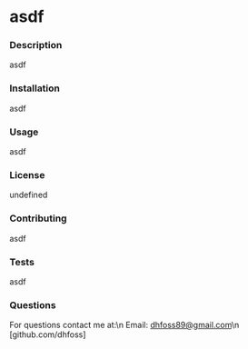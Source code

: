 # asdf

### Description
asdf

### Installation
asdf

### Usage
asdf

### License
undefined

### Contributing
asdf

### Tests
asdf

### Questions
For questions contact me at:\n
Email: dhfoss89@gmail.com\n
[github.com/dhfoss]
